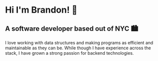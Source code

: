# Hi I'm Brandon! 🍃
## A software developer based out of NYC 🏙

I love working with data structures and making programs as efficient and maintainable as they can be. While though I have experience across the stack, I have grown a strong passion for backend technologies.

<!--
**walshyb/walshyb** is a ✨ _special_ ✨ repository because its `README.md` (this file) appears on your GitHub profile.

Here are some ideas to get you started:

- 🔭 I’m currently working on ...
- 🌱 I’m currently learning ...
- 👯 I’m looking to collaborate on ...
- 🤔 I’m looking for help with ...
- 💬 Ask me about ...
- 📫 How to reach me: ...
- 😄 Pronouns: ...
- ⚡ Fun fact: ...
-->
